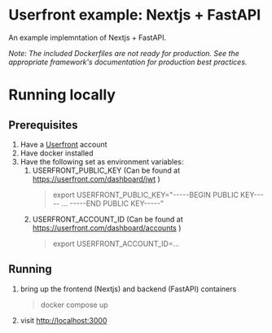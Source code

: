 # Userfront example: Nextjs + FastAPI

An example implemntation of Nextjs + FastAPI.

_Note: The included Dockerfiles are not ready for production. See the appropriate framework's documentation for production best practices._

# Running locally

## Prerequisites

1. Have a [Userfront](https://userfront.com/) account
1. Have docker installed
1. Have the following set as environment variables:
    1. USERFRONT_PUBLIC_KEY (Can be found at https://userfront.com/dashboard/jwt )
        > export USERFRONT_PUBLIC_KEY="-----BEGIN PUBLIC KEY----- ... -----END PUBLIC KEY-----"
    1. USERFRONT_ACCOUNT_ID (Can be found at https://userfront.com/dashboard/accounts )
        > export USERFRONT_ACCOUNT_ID=...

## Running

1. bring up the frontend (Nextjs) and backend (FastAPI) containers
    > docker compose up
2. visit [http://localhost:3000](http://localhost:3000)
